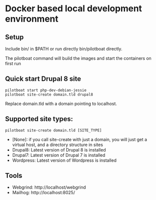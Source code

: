 # Docker based local development environment

## Setup

Include bin/ in $PATH or run directly bin/pilotboat directly.

The pilotboat command will build the images and start the containers on first run

## Quick start Drupal 8 site

    pilotboat start php-dev-debian-jessie
    pilotboat site-create domain.tld drupal8

Replace domain.tld with a domain pointing to localhost.

## Supported site types:

    pilotboat site-create domain.tld [SITE_TYPE]

* [None]: if you call site-create with just a domain, you will just get a virtual host, and a directory structure in sites
* Drupal8: Latest version of Drupal 8 is installed
* Drupal7: Latest version of Drupal 7 is installed
* Wordpress: Latest version of Wordpress is installed

## Tools

* Webgrind: http://localhost/webgrind
* Mailhog: http://localhost:8025/
